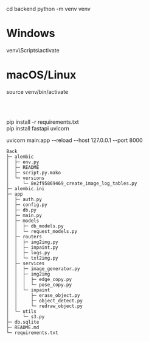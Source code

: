 cd backend
python -m venv venv

# Windows
venv\Scripts\activate

# macOS/Linux
source venv/bin/activate

<br>
<br>

pip install -r requirements.txt<br>
pip install fastapi uvicorn

uvicorn main:app --reload --host 127.0.0.1 --port 8000

```
Back
├─ alembic
│  ├─ env.py
│  ├─ README
│  ├─ script.py.mako
│  └─ versions
│     └─ 8e2f95869469_create_image_log_tables.py
├─ alembic.ini
├─ app
│  ├─ auth.py
│  ├─ config.py
│  ├─ db.py
│  ├─ main.py
│  ├─ models
│  │  ├─ db_models.py
│  │  └─ request_models.py
│  ├─ routers
│  │  ├─ img2img.py
│  │  ├─ inpaint.py
│  │  ├─ logs.py
│  │  └─ txt2img.py
│  ├─ services
│  │  ├─ image_generator.py
│  │  ├─ img2img
│  │  │  ├─ edge_copy.py
│  │  │  └─ pose_copy.py
│  │  └─ inpaint
│  │     ├─ erase_object.py
│  │     ├─ object_detect.py
│  │     └─ redraw_object.py
│  └─ utils
│     └─ s3.py
├─ db.sqlite
├─ README.md
└─ requirements.txt

```